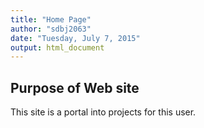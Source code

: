 ```yaml
---
title: "Home Page"
author: "sdbj2063"
date: "Tuesday, July 7, 2015"
output: html_document
---
```


## Purpose of Web site  

This site is a portal into projects for this user.  






